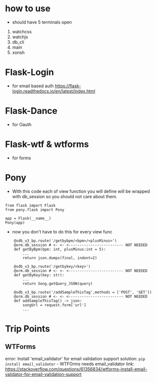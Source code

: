 # how to use
- should have 5 terminals open
1. watchcss
2. watchjs
3. db_cli
4. main
5. xonsh

# Flask-Login 
- for email based auth 
https://flask-login.readthedocs.io/en/latest/index.html

# Flask-Dance 
- for Oauth

# Flask-wtf & wtforms 

- for forms

# Pony
- With this code each of view function you will define will be wrapped with db_session so you should not care about them.

```
from flask import Flask
from pony.flask import Pony

app = Flask(__name__)
Pony(app)
```
- now you don't have to do this for every view func
```
    @sdb_v3_bp.route('/getbybpm/<bpm>/<plusMinus>')
    @orm.db_session # <- <- <------------------------- NOT NEEDED
    def getByBpm(bpm: int, plusMinus:int = 5):
        ...
        return json.dumps(final, indent=2)

    @sdb_v3_bp.route('/getbykey/<key>')
    @orm.db_session # <- <- <------------------------- NOT NEEDED
    def getByKey(key: str):
        ...
        return Song.getQuery_JSON(query)

    @sdb_v3_bp.route('/addSampleThisTag',methods = ['POST', 'GET'])
    @orm.db_session # <- <- <------------------------- NOT NEEDED
    def addSampleThisTag() -> json:
        songUrl = request.form['url']
        ...
```


# Trip Points
## WTForms
error: 
    Install 'email_validator' for email validation support
solution: 
    ```
    pip install email_validator
    ```
    - WTFOrms needs email_validator
link: 
    https://stackoverflow.com/questions/61356834/wtforms-install-email-validator-for-email-validation-support
